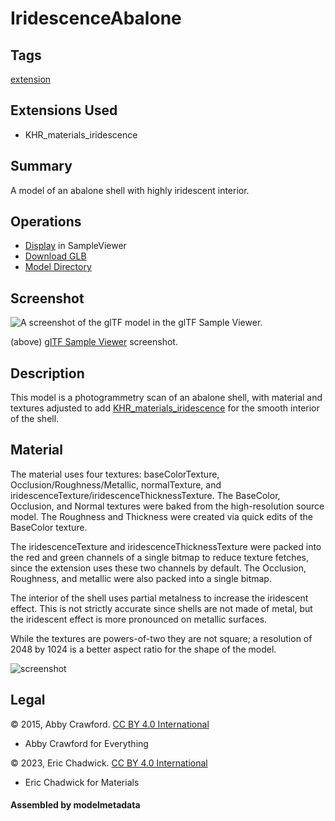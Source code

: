 # IridescenceAbalone

## Tags

[extension](../Models-extension.md)

## Extensions Used

* KHR_materials_iridescence

## Summary

A model of an abalone shell with highly iridescent interior.

## Operations

* [Display](https://github.khronos.org/glTF-Sample-Viewer-Release/?model=https://raw.GithubUserContent.com/KhronosGroup/glTF-Sample-Assets/main/./Models/IridescenceAbalone/glTF-Binary/IridescenceAbalone.glb) in SampleViewer
* [Download GLB](https://raw.GithubUserContent.com/KhronosGroup/glTF-Sample-Assets/main/./Models/IridescenceAbalone/glTF-Binary/IridescenceAbalone.glb)
* [Model Directory](./)

## Screenshot

![A screenshot of the glTF model in the glTF Sample Viewer.](screenshot/screenshot_Large.jpg)

(above) [glTF Sample Viewer](https://github.khronos.org/glTF-Sample-Viewer-Release/) screenshot.

## Description

This model is a photogrammetry scan of an abalone shell, with material and textures adjusted to add [KHR_materials_iridescence](https://github.com/KhronosGroup/glTF/tree/master/extensions/2.0/Khronos/KHR_materials_iridescence) for the smooth interior of the shell.

## Material

The material uses four textures: baseColorTexture, Occlusion/Roughness/Metallic, normalTexture, and iridescenceTexture/iridescenceThicknessTexture. The BaseColor, Occlusion, and Normal textures were baked from the high-resolution source model. The Roughness and Thickness were created via quick edits of the BaseColor texture. 

The iridescenceTexture and iridescenceThicknessTexture were packed into the red and green channels of a single bitmap to reduce texture fetches, since the extension uses these two channels by default. The Occlusion, Roughness, and metallic were also packed into a single bitmap. 

The interior of the shell uses partial metalness to increase the iridescent effect. This is not strictly accurate since shells are not made of metal, but the iridescent effect is more pronounced on metallic surfaces.

While the textures are powers-of-two they are not square; a resolution of 2048 by 1024 is a better aspect ratio for the shape of the model. 

![screenshot](screenshot/textures.jpg)

## Legal

&copy; 2015, Abby Crawford. [CC BY 4.0 International](https://creativecommons.org/licenses/by/4.0/legalcode)

 - Abby Crawford for Everything

&copy; 2023, Eric Chadwick. [CC BY 4.0 International](https://creativecommons.org/licenses/by/4.0/legalcode)

 - Eric Chadwick for Materials

#### Assembled by modelmetadata